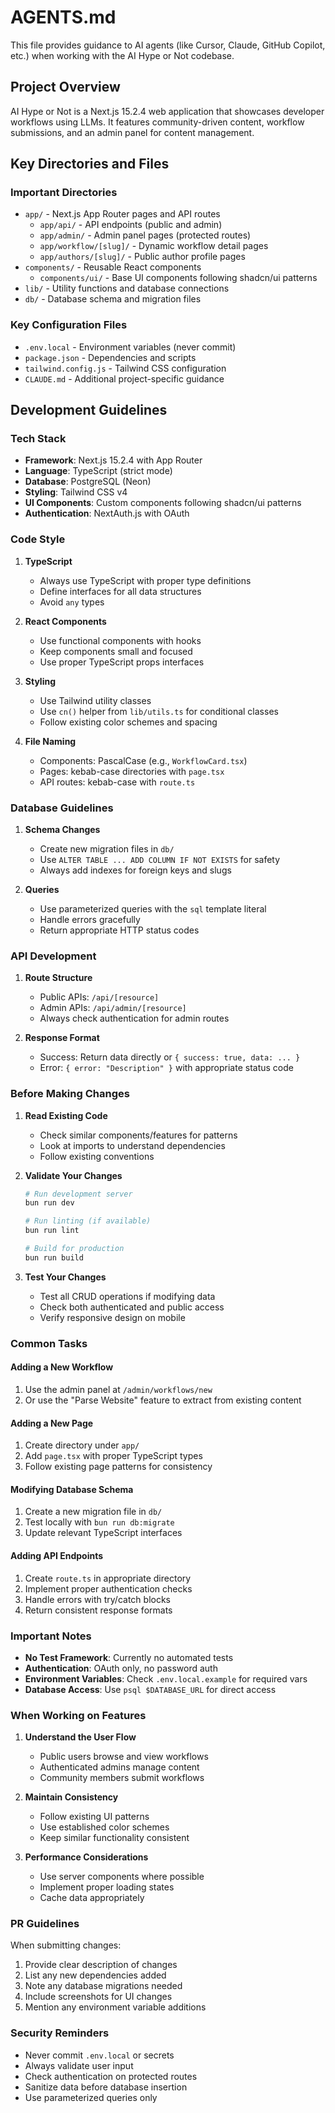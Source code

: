 # AGENTS.md

This file provides guidance to AI agents (like Cursor, Claude, GitHub Copilot, etc.) when working with the AI Hype or Not codebase.

## Project Overview

AI Hype or Not is a Next.js 15.2.4 web application that showcases developer workflows using LLMs. It features community-driven content, workflow submissions, and an admin panel for content management.

## Key Directories and Files

### Important Directories
- `app/` - Next.js App Router pages and API routes
  - `app/api/` - API endpoints (public and admin)
  - `app/admin/` - Admin panel pages (protected routes)
  - `app/workflow/[slug]/` - Dynamic workflow detail pages
  - `app/authors/[slug]/` - Public author profile pages
- `components/` - Reusable React components
  - `components/ui/` - Base UI components following shadcn/ui patterns
- `lib/` - Utility functions and database connections
- `db/` - Database schema and migration files

### Key Configuration Files
- `.env.local` - Environment variables (never commit)
- `package.json` - Dependencies and scripts
- `tailwind.config.js` - Tailwind CSS configuration
- `CLAUDE.md` - Additional project-specific guidance

## Development Guidelines

### Tech Stack
- **Framework**: Next.js 15.2.4 with App Router
- **Language**: TypeScript (strict mode)
- **Database**: PostgreSQL (Neon)
- **Styling**: Tailwind CSS v4
- **UI Components**: Custom components following shadcn/ui patterns
- **Authentication**: NextAuth.js with OAuth

### Code Style

1. **TypeScript**
   - Always use TypeScript with proper type definitions
   - Define interfaces for all data structures
   - Avoid `any` types

2. **React Components**
   - Use functional components with hooks
   - Keep components small and focused
   - Use proper TypeScript props interfaces

3. **Styling**
   - Use Tailwind utility classes
   - Use `cn()` helper from `lib/utils.ts` for conditional classes
   - Follow existing color schemes and spacing

4. **File Naming**
   - Components: PascalCase (e.g., `WorkflowCard.tsx`)
   - Pages: kebab-case directories with `page.tsx`
   - API routes: kebab-case with `route.ts`

### Database Guidelines

1. **Schema Changes**
   - Create new migration files in `db/`
   - Use `ALTER TABLE ... ADD COLUMN IF NOT EXISTS` for safety
   - Always add indexes for foreign keys and slugs

2. **Queries**
   - Use parameterized queries with the `sql` template literal
   - Handle errors gracefully
   - Return appropriate HTTP status codes

### API Development

1. **Route Structure**
   - Public APIs: `/api/[resource]`
   - Admin APIs: `/api/admin/[resource]`
   - Always check authentication for admin routes

2. **Response Format**
   - Success: Return data directly or `{ success: true, data: ... }`
   - Error: `{ error: "Description" }` with appropriate status code

### Before Making Changes

1. **Read Existing Code**
   - Check similar components/features for patterns
   - Look at imports to understand dependencies
   - Follow existing conventions

2. **Validate Your Changes**
   ```bash
   # Run development server
   bun run dev
   
   # Run linting (if available)
   bun run lint
   
   # Build for production
   bun run build
   ```

3. **Test Your Changes**
   - Test all CRUD operations if modifying data
   - Check both authenticated and public access
   - Verify responsive design on mobile

### Common Tasks

#### Adding a New Workflow
1. Use the admin panel at `/admin/workflows/new`
2. Or use the "Parse Website" feature to extract from existing content

#### Adding a New Page
1. Create directory under `app/`
2. Add `page.tsx` with proper TypeScript types
3. Follow existing page patterns for consistency

#### Modifying Database Schema
1. Create a new migration file in `db/`
2. Test locally with `bun run db:migrate`
3. Update relevant TypeScript interfaces

#### Adding API Endpoints
1. Create `route.ts` in appropriate directory
2. Implement proper authentication checks
3. Handle errors with try/catch blocks
4. Return consistent response formats

### Important Notes

- **No Test Framework**: Currently no automated tests
- **Authentication**: OAuth only, no password auth
- **Environment Variables**: Check `.env.local.example` for required vars
- **Database Access**: Use `psql $DATABASE_URL` for direct access

### When Working on Features

1. **Understand the User Flow**
   - Public users browse and view workflows
   - Authenticated admins manage content
   - Community members submit workflows

2. **Maintain Consistency**
   - Follow existing UI patterns
   - Use established color schemes
   - Keep similar functionality consistent

3. **Performance Considerations**
   - Use server components where possible
   - Implement proper loading states
   - Cache data appropriately

### PR Guidelines

When submitting changes:
1. Provide clear description of changes
2. List any new dependencies added
3. Note any database migrations needed
4. Include screenshots for UI changes
5. Mention any environment variable additions

### Security Reminders

- Never commit `.env.local` or secrets
- Always validate user input
- Check authentication on protected routes
- Sanitize data before database insertion
- Use parameterized queries only